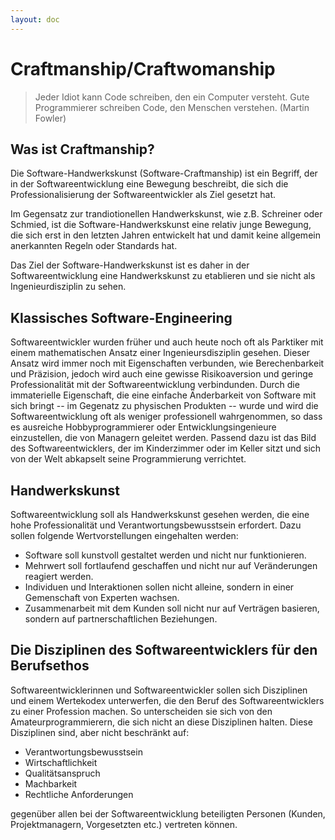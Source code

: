 ```yaml
---
layout: doc
---
```


# Craftmanship/Craftwomanship

> Jeder Idiot kann Code schreiben, den ein Computer versteht.
> Gute Programmierer schreiben Code, den Menschen verstehen. (Martin Fowler)

## Was ist Craftmanship?

Die Software-Handwerkskunst (Software-Craftmanship) ist ein Begriff, der in der Softwareentwicklung eine Bewegung beschreibt, die sich die  Professionalisierung der Softwareentwickler als Ziel gesetzt hat.

Im Gegensatz zur trandiotionellen Handwerkskunst, wie z.B. Schreiner oder Schmied, ist die Software-Handwerkskunst eine relativ junge Bewegung, die sich erst in den letzten Jahren entwickelt hat und damit keine allgemein anerkannten Regeln oder Standards hat.

Das Ziel der Software-Handwerkskunst ist es daher in der Softwareentwicklung eine Handwerkskunst zu etablieren und sie nicht als Ingenieurdisziplin zu sehen.

## Klassisches Software-Engineering

Softwareentwickler wurden früher und auch heute noch oft als Parktiker mit einem mathematischen Ansatz einer Ingenieursdisziplin gesehen.
Dieser Ansatz wird immer noch mit Eigenschaften verbunden, wie Berechenbarkeit und Präzision, jedoch wird auch eine gewisse Risikoaversion und geringe Professionalität mit der Softwareentwicklung verbindunden.
Durch die immaterielle Eigenschaft, die eine einfache Änderbarkeit von Software mit sich bringt -- im Gegenatz zu physischen Produkten -- wurde und wird die Softwareentwicklung oft als weniger professionell wahrgenommen, so dass es ausreiche Hobbyprogrammierer oder Entwicklungsingenieure einzustellen, die von Managern geleitet werden.
Passend dazu ist das Bild des Softwareentwicklers, der im Kinderzimmer oder im Keller sitzt und sich von der Welt abkapselt seine Programmierung verrichtet.

## Handwerkskunst

Softwareentwicklung soll als Handwerkskunst gesehen werden, die eine hohe Professionalität und Verantwortungsbewusstsein erfordert.
Dazu sollen folgende Wertvorstellungen eingehalten werden:

- Software soll kunstvoll gestaltet werden und nicht nur funktionieren.
- Mehrwert soll fortlaufend geschaffen und nicht nur auf Veränderungen reagiert werden.
- Individuen und Interaktionen sollen nicht alleine, sondern in einer Gemenschaft von Experten wachsen.
- Zusammenarbeit mit dem Kunden soll nicht nur auf Verträgen basieren, sondern auf partnerschaftlichen Beziehungen.

## Die Disziplinen des Softwareentwicklers für den Berufsethos

Softwareentwicklerinnen und Softwareentwickler sollen sich Disziplinen und einem Wertekodex unterwerfen, die den Beruf des Softwareentwicklers zu einer Profession machen.
So unterscheiden sie sich von den Amateurprogrammierern, die sich nicht an diese Disziplinen halten.
Diese Disziplinen sind, aber nicht beschränkt auf:

- Verantwortungsbewusstsein
- Wirtschaftlichkeit
- Qualitätsanspruch
- Machbarkeit
- Rechtliche Anforderungen

gegenüber allen bei der Softwareentwicklung beteiligten Personen (Kunden, Projektmanagern, Vorgesetzten etc.) vertreten können.
